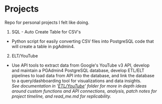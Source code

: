 # Projects
Repo for personal projects I felt like doing.

1. SQL - Auto Create Table for CSV's
- Python script for easily converting CSV files into PostgreSQL code that will create a table in pgAdmin4.

2. ELT/YouTube
- Use API tools to extract data from Google's YouTube v3 API, develop and maintain a PGAdmin4 PostgreSQL database, develop ETL/ELT pipelines to load data from API into the database, and link the database to a query/dashboarding tool for visualizations and data insights.  \
*See documentation in '[ETL/YouTube](https://github.com/abeyer19/Projects/tree/474b0ccaccfe14f3d36f00f5a22ff16001dfff01/ETL)' folder for more in depth ideas around custom functions and API connections, analysis, patch notes for project timeline, and read_me.md for replicability.*

